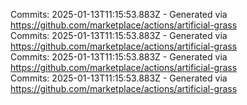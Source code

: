 Commits: 2025-01-13T11:15:53.883Z - Generated via https://github.com/marketplace/actions/artificial-grass
<br>
Commits: 2025-01-13T11:15:53.883Z - Generated via https://github.com/marketplace/actions/artificial-grass
<br>
Commits: 2025-01-13T11:15:53.883Z - Generated via https://github.com/marketplace/actions/artificial-grass
<br>
Commits: 2025-01-13T11:15:53.883Z - Generated via https://github.com/marketplace/actions/artificial-grass
<br>
